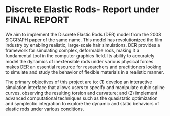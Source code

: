 # Discrete Elastic Rods- Report under FINAL REPORT
We aim to implement the Discrete Elastic Rods (DER) model from the 2008 SIGGRAPH paper of the same name. This model has revolutionized the film industry by enabling realistic, large-scale hair simulations. DER provides a  framework for simulating complex, deformable rods, making it a fundamental tool in the computer graphics field. Its ability to accurately model the dynamics of inextensible rods under various physical forces makes DER an essential resource for researchers and practitioners looking to simulate and study the behavior of flexible materials in a realistic manner.

The primary objectives of this project are to: (1) develop an interactive simulation interface that allows users to specify and manipulate cubic spline curves, observing the resulting torsion and curvature; and (2) implement advanced computational techniques such as the quasistatic optimization and symplectic integration to explore the dynamic and static behaviors of elastic rods under various conditions.


